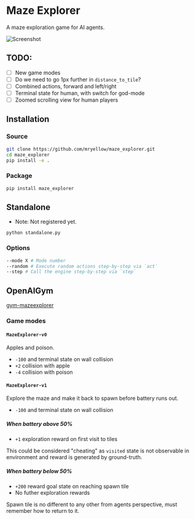 # Maze Explorer

A maze exploration game for AI agents.

![Screenshot](https://raw.githubusercontent.com/mryellow/maze_explorer/master/assets/screen_002.jpg)

## TODO:

* [ ] New game modes
* [ ] Do we need to go 1px further in `distance_to_tile`?
* [ ] Combined actions, forward and left/right
* [ ] Terminal state for human, with switch for god-mode
* [ ] Zoomed scrolling view for human players

## Installation

### Source

```bash
git clone https://github.com/mryellow/maze_explorer.git
cd maze_explorer
pip install -e .
```

### Package

```bash
pip install maze_explorer
```

## Standalone

* Note: Not registered yet.

`python standalone.py`

### Options

```bash
--mode X # Mode number
--random # Execute random actions step-by-step via `act`
--step # Call the engine step-by-step via `step`
```


## OpenAIGym

[gym-mazeexplorer](https://github.com/mryellow/gym-mazeexplorer)

### Game modes

#### `MazeExplorer-v0`

Apples and poison.

* `-100` and terminal state on wall collision
* `+2` collision with apple
* `-4` collision with poison

#### `MazeExplorer-v1`

Explore the maze and make it back to spawn before battery runs out.

* `-100` and terminal state on wall collision

##### When battery above 50%

* `+1` exploration reward on first visit to tiles

This could be considered "cheating" as `visited` state is not observable in environment and reward is generated by ground-truth.

##### When battery below 50%

* `+200` reward goal state on reaching spawn tile
* No futher exploration rewards

Spawn tile is no different to any other from agents perspective, must remember how to return to it.
